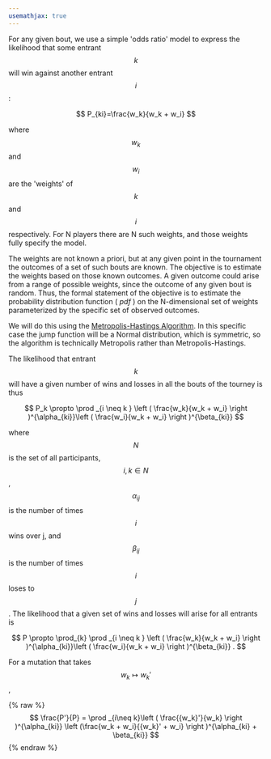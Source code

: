 ```yaml
---
usemathjax: true
---
```


For any given bout, we use a simple 'odds ratio' model to express the likelihood that some entrant $$k$$ will win against another entrant $$i$$ :

$$
P_{ki}=\frac{w_k}{w_k + w_i}
$$

where $$w_k$$ and $$w_i$$ are the 'weights' of $$k$$ and $$i$$ respectively.  For N players there are  N such weights, and those weights fully specify the model.  

The weights are not known a priori, but at any given point in the tournament the outcomes of a set of such bouts are known.  The objective is to estimate the weights based on those known outcomes.  A given outcome could arise from a range of possible weights, since the outcome of any given bout is random.  Thus, the formal statement of the objective is to estimate the probability distribution function ( *pdf* ) on the N-dimensional set of weights parameterized by the specific set of observed outcomes.

We will do this using the [Metropolis-Hastings Algorithm](https://en.wikipedia.org/wiki/Metropolis%E2%80%93Hastings_algorithm).  In this specific case the jump function will be a Normal distribution, which is symmetric, so the algorithm is technically Metropolis rather than Metropolis-Hastings.

The likelihood that entrant $$k$$ will have a given number of wins and losses in all the bouts of the tourney is thus

$$
P_k \propto \prod _{i \neq k } \left ( \frac{w_k}{w_k + w_i} \right )^{\alpha_{ki}}\left ( \frac{w_i}{w_k + w_i} \right )^{\beta_{ki}}
$$

where $$N$$ is the set of all participants, $$i, k \in N$$, $$\alpha_{ij}$$ is the number of times $$i$$ wins over j, and $$\beta_{ij}$$ is the number of times $$i$$ loses to $$j$$ .  The likelihood that a given set of wins and losses will arise for all entrants is

$$
P \propto \prod_{k} \prod _{i \neq k } \left ( \frac{w_k}{w_k + w_i} \right )^{\alpha_{ki}}\left ( \frac{w_i}{w_k + w_i} \right )^{\beta_{ki}} .
$$

For a mutation that takes $$w_k \mapsto {w_k}'$$ ,

{% raw %}
$$
\frac{P'}{P} = \prod _{i\neq k}\left ( \frac{{w_k}'}{w_k} \right )^{\alpha_{ki}} \left (\frac{w_k + w_i}{{w_k}' + w_i} \right )^{\alpha_{ki} + \beta_{ki}}
$$
{% endraw %}
